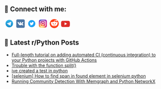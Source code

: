## 🔎 Connect with me:
[<img src="https://github.com/bullbesh/bullbesh/blob/main/images/Telegram.png" width="32" height="32" />](https://t.me/bullbesh)
[<img src="https://github.com/bullbesh/bullbesh/blob/main/images/VK.png" width="32" height="32" />](https://vk.com/bullbesh)
[<img src="https://github.com/bullbesh/bullbesh/blob/main/images/Twitter.png" width="32" height="32" />](https://twitter.com/bullbesh1)
[<img src="https://github.com/bullbesh/bullbesh/blob/main/images/Instagram.png" width="32" height="32" />](https://www.instagram.com/bullbesh)
[<img src="https://github.com/bullbesh/bullbesh/blob/main/images/Reddit.png" width="32" height="32" />](https://www.reddit.com/user/bullbesh)
[<img src="https://github.com/bullbesh/bullbesh/blob/main/images/YouTube.png" width="32" height="32" />](https://www.youtube.com/channel/UCtfjRs6uzgq5mfm8S06WTcg)

## 📕 Latest r/Python Posts
<!-- BLOG-POST-LIST:START -->
- [Full-length tutorial on adding automated CI &lpar;continuous integration&rpar; to your Python projects with GitHub Actions](https://www.reddit.com/r/Python/comments/zy65qa/fulllength_tutorial_on_adding_automated_ci/)
- [Trouble with the function split&lpar;&rpar;](https://www.reddit.com/r/Python/comments/zy4vxo/trouble_with_the_function_split/)
- [ive created a test in python](https://www.reddit.com/r/Python/comments/zy4pyd/ive_created_a_test_in_python/)
- [[selenium] How to find span in found element in selenium python](https://www.reddit.com/r/Python/comments/zy4fyc/selenium_how_to_find_span_in_found_element_in/)
- [Running Community Detection With Memgraph and Python NetworkX](https://www.reddit.com/r/Python/comments/zy17gx/running_community_detection_with_memgraph_and/)
<!-- BLOG-POST-LIST:END -->
